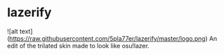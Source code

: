 # lazerify
![alt text] (https://raw.githubusercontent.com/5pla77er/lazerify/master/logo.png)
An edit of the trilated skin made to look like osu!lazer.
